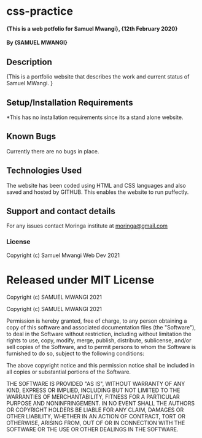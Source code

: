 # css-practice
#### {This is a web potfolio for Samuel Mwangi}, {12th February 2020}
#### By **{SAMUEL MWANGI}**
## Description
{This is a portfolio website that describes the work and current status of Samuel MWangi. }
## Setup/Installation Requirements
*This has no installation requirements since its a stand alone website.
## Known Bugs
Currently there are no bugs in place.
## Technologies Used
The website has been coded using HTML and CSS languages and also saved and hosted by GITHUB. This enables the website to run puffectly.
## Support and contact details
For any issues contact Moringa institute at moringa@gmail.com
### License
Copyright (c) Samuel Mwangi Web Dev 2021

# Released under MIT License

Copyright (c) SAMUEL MWANGI 2021

Copyright (c) SAMUEL MWANGI 2021

Permission is hereby granted, free of charge, to any person obtaining a copy of this software and associated documentation files (the "Software"), to deal in the Software without restriction, including without limitation the rights to use, copy, modify, merge, publish, distribute, sublicense, and/or sell copies of the Software, and to permit persons to whom the Software is furnished to do so, subject to the following conditions:

The above copyright notice and this permission notice shall be included in all copies or substantial portions of the Software.

THE SOFTWARE IS PROVIDED "AS IS", WITHOUT WARRANTY OF ANY KIND, EXPRESS OR IMPLIED, INCLUDING BUT NOT LIMITED TO THE WARRANTIES OF MERCHANTABILITY, FITNESS FOR A PARTICULAR PURPOSE AND NONINFRINGEMENT. IN NO EVENT SHALL THE AUTHORS OR COPYRIGHT HOLDERS BE LIABLE FOR ANY CLAIM, DAMAGES OR OTHER LIABILITY, WHETHER IN AN ACTION OF CONTRACT, TORT OR OTHERWISE, ARISING FROM, OUT OF OR IN CONNECTION WITH THE SOFTWARE OR THE USE OR OTHER DEALINGS IN THE SOFTWARE.
